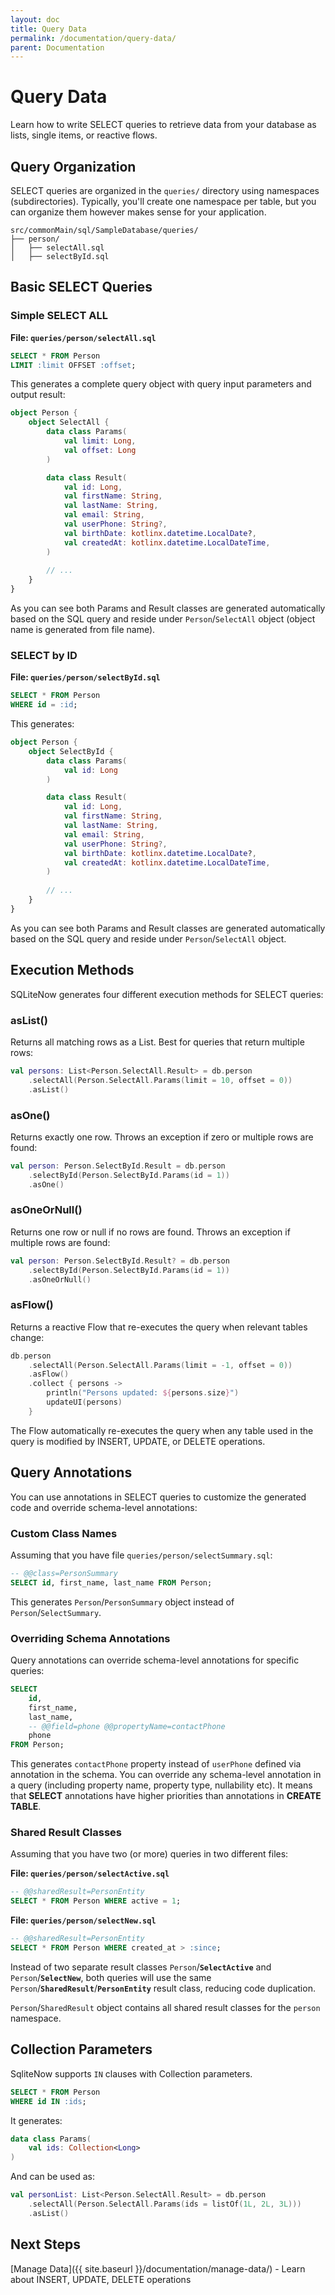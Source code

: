 ```yaml
---
layout: doc
title: Query Data
permalink: /documentation/query-data/
parent: Documentation
---
```


# Query Data

Learn how to write SELECT queries to retrieve data from your database as lists, single items, or reactive flows.

## Query Organization

SELECT queries are organized in the `queries/` directory using namespaces (subdirectories). Typically, you'll create one namespace per table, but you can organize them however makes sense for your application.

```
src/commonMain/sql/SampleDatabase/queries/
├── person/
│   ├── selectAll.sql
│   ├── selectById.sql
```

## Basic SELECT Queries

### Simple SELECT ALL

**File: `queries/person/selectAll.sql`**

```sql
SELECT * FROM Person
LIMIT :limit OFFSET :offset;
```

This generates a complete query object with query input parameters and output result:

```kotlin
object Person {
    object SelectAll {
        data class Params(
            val limit: Long,
            val offset: Long
        )

        data class Result(
            val id: Long,
            val firstName: String,
            val lastName: String,
            val email: String,
            val userPhone: String?,
            val birthDate: kotlinx.datetime.LocalDate?,
            val createdAt: kotlinx.datetime.LocalDateTime,
        )
        
        // ...
    }
}
```

As you can see both Params and Result classes are generated automatically based on the SQL query
and reside under `Person`/`SelectAll` object (object name is generated from file name).

### SELECT by ID

**File: `queries/person/selectById.sql`**

```sql
SELECT * FROM Person
WHERE id = :id;
```

This generates:

```kotlin
object Person {
    object SelectById {
        data class Params(
            val id: Long
        )

        data class Result(
            val id: Long,
            val firstName: String,
            val lastName: String,
            val email: String,
            val userPhone: String?,
            val birthDate: kotlinx.datetime.LocalDate?,
            val createdAt: kotlinx.datetime.LocalDateTime,
        )
        
        // ...
    }
}
```

As you can see both Params and Result classes are generated automatically based on the SQL query
and reside under `Person`/`SelectAll` object.

## Execution Methods

SQLiteNow generates four different execution methods for SELECT queries:

### asList()
Returns all matching rows as a List. Best for queries that return multiple rows:

```kotlin
val persons: List<Person.SelectAll.Result> = db.person
    .selectAll(Person.SelectAll.Params(limit = 10, offset = 0))
    .asList()
```

### asOne()
Returns exactly one row. Throws an exception if zero or multiple rows are found:

```kotlin
val person: Person.SelectById.Result = db.person
    .selectById(Person.SelectById.Params(id = 1))
    .asOne()
```

### asOneOrNull()
Returns one row or null if no rows are found. Throws an exception if multiple rows are found:

```kotlin
val person: Person.SelectById.Result? = db.person
    .selectById(Person.SelectById.Params(id = 1))
    .asOneOrNull()
```

### asFlow()
Returns a reactive Flow that re-executes the query when relevant tables change:

```kotlin
db.person
    .selectAll(Person.SelectAll.Params(limit = -1, offset = 0))
    .asFlow()
    .collect { persons ->
        println("Persons updated: ${persons.size}")
        updateUI(persons)
    }
```

The Flow automatically re-executes the query when any table used in the query is
modified by INSERT, UPDATE, or DELETE operations.


## Query Annotations

You can use annotations in SELECT queries to customize the generated code and override schema-level annotations:

### Custom Class Names

Assuming that you have file `queries/person/selectSummary.sql`:

```sql
-- @@class=PersonSummary
SELECT id, first_name, last_name FROM Person;
```

This generates `Person`/`PersonSummary` object instead of `Person`/`SelectSummary`.

### Overriding Schema Annotations

Query annotations can override schema-level annotations for specific queries:

```sql
SELECT 
    id, 
    first_name,
    last_name,
    -- @@field=phone @@propertyName=contactPhone
    phone
FROM Person;
```

This generates `contactPhone` property instead of `userPhone` defined via annotation in the schema.
You can override any schema-level annotation in a query (including property name, property type,
nullability etc). It means that **SELECT** annotations have higher priorities than annotations
in **CREATE TABLE**.

### Shared Result Classes

Assuming that you have two (or more) queries in two different files:

**File: `queries/person/selectActive.sql`**

```sql
-- @@sharedResult=PersonEntity
SELECT * FROM Person WHERE active = 1;
```

**File: `queries/person/selectNew.sql`**

```sql
-- @@sharedResult=PersonEntity
SELECT * FROM Person WHERE created_at > :since;
```

Instead of two separate result classes `Person`/**`SelectActive`** and `Person`/**`SelectNew`**, both queries
will use the same `Person`/**`SharedResult`**/**`PersonEntity`** result class, reducing code duplication.

`Person`/`SharedResult` object contains all shared result classes for the `person` namespace.

## Collection Parameters

SqliteNow supports `IN` clauses with Collection parameters.

```sql
SELECT * FROM Person 
WHERE id IN :ids;
```

It generates:
```kotlin
data class Params(
    val ids: Collection<Long>
)
```

And can be used as:

```kotlin
val personList: List<Person.SelectAll.Result> = db.person
    .selectAll(Person.SelectAll.Params(ids = listOf(1L, 2L, 3L)))
    .asList()
```

## Next Steps

[Manage Data]({{ site.baseurl }}/documentation/manage-data/) - Learn about INSERT, UPDATE, DELETE operations
